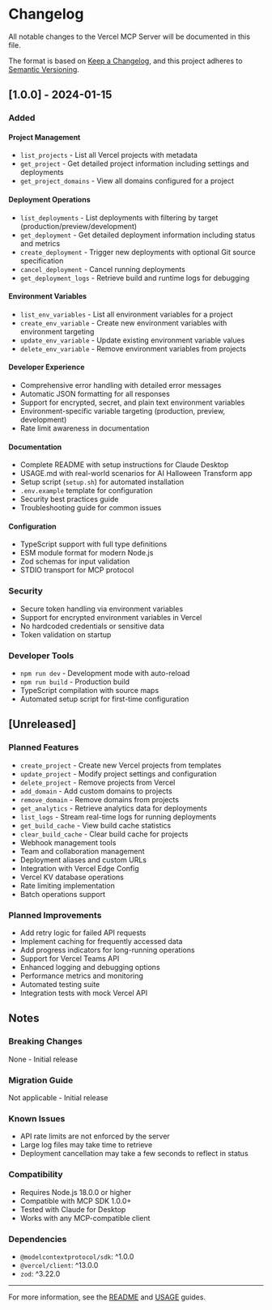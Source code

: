 # Changelog

All notable changes to the Vercel MCP Server will be documented in this file.

The format is based on [Keep a Changelog](https://keepachangelog.com/en/1.0.0/),
and this project adheres to [Semantic Versioning](https://semver.org/spec/v2.0.0.html).

## [1.0.0] - 2024-01-15

### Added

#### Project Management
- `list_projects` - List all Vercel projects with metadata
- `get_project` - Get detailed project information including settings and deployments
- `get_project_domains` - View all domains configured for a project

#### Deployment Operations
- `list_deployments` - List deployments with filtering by target (production/preview/development)
- `get_deployment` - Get detailed deployment information including status and metrics
- `create_deployment` - Trigger new deployments with optional Git source specification
- `cancel_deployment` - Cancel running deployments
- `get_deployment_logs` - Retrieve build and runtime logs for debugging

#### Environment Variables
- `list_env_variables` - List all environment variables for a project
- `create_env_variable` - Create new environment variables with environment targeting
- `update_env_variable` - Update existing environment variable values
- `delete_env_variable` - Remove environment variables from projects

#### Developer Experience
- Comprehensive error handling with detailed error messages
- Automatic JSON formatting for all responses
- Support for encrypted, secret, and plain text environment variables
- Environment-specific variable targeting (production, preview, development)
- Rate limit awareness in documentation

#### Documentation
- Complete README with setup instructions for Claude Desktop
- USAGE.md with real-world scenarios for AI Halloween Transform app
- Setup script (`setup.sh`) for automated installation
- `.env.example` template for configuration
- Security best practices guide
- Troubleshooting guide for common issues

#### Configuration
- TypeScript support with full type definitions
- ESM module format for modern Node.js
- Zod schemas for input validation
- STDIO transport for MCP protocol

### Security
- Secure token handling via environment variables
- Support for encrypted environment variables in Vercel
- No hardcoded credentials or sensitive data
- Token validation on startup

### Developer Tools
- `npm run dev` - Development mode with auto-reload
- `npm run build` - Production build
- TypeScript compilation with source maps
- Automated setup script for first-time configuration

## [Unreleased]

### Planned Features
- `create_project` - Create new Vercel projects from templates
- `update_project` - Modify project settings and configuration
- `delete_project` - Remove projects from Vercel
- `add_domain` - Add custom domains to projects
- `remove_domain` - Remove domains from projects
- `get_analytics` - Retrieve analytics data for deployments
- `list_logs` - Stream real-time logs for running deployments
- `get_build_cache` - View build cache statistics
- `clear_build_cache` - Clear build cache for projects
- Webhook management tools
- Team and collaboration management
- Deployment aliases and custom URLs
- Integration with Vercel Edge Config
- Vercel KV database operations
- Rate limiting implementation
- Batch operations support

### Planned Improvements
- Add retry logic for failed API requests
- Implement caching for frequently accessed data
- Add progress indicators for long-running operations
- Support for Vercel Teams API
- Enhanced logging and debugging options
- Performance metrics and monitoring
- Automated testing suite
- Integration tests with mock Vercel API

## Notes

### Breaking Changes
None - Initial release

### Migration Guide
Not applicable - Initial release

### Known Issues
- API rate limits are not enforced by the server
- Large log files may take time to retrieve
- Deployment cancellation may take a few seconds to reflect in status

### Compatibility
- Requires Node.js 18.0.0 or higher
- Compatible with MCP SDK 1.0.0+
- Tested with Claude for Desktop
- Works with any MCP-compatible client

### Dependencies
- `@modelcontextprotocol/sdk`: ^1.0.0
- `@vercel/client`: ^13.0.0
- `zod`: ^3.22.0

---

For more information, see the [README](README.md) and [USAGE](USAGE.md) guides.